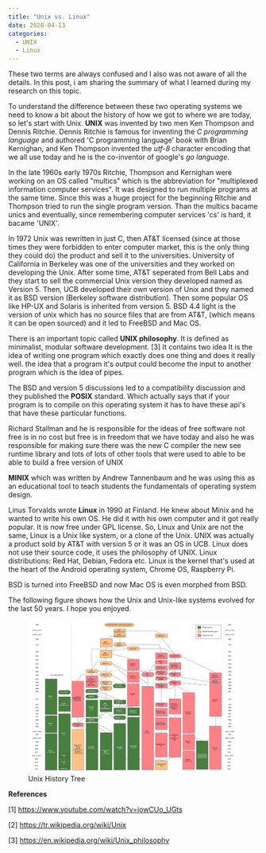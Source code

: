 ```yaml
---
title: "Unix vs. Linux"
date: 2020-04-13
categories: 
  - UNIX
  - Linux
---
```


These two terms are always confused and I also was not aware of all the details. In this post, i am sharing the summary of what I learned during my research on this topic.

To understand the difference between these two operating systems we need to know a bit about the history of how we got to where we are today, so let's start with Unix. **UNIX** was invented by two men Ken Thompson and Dennis Ritchie. Dennis Ritchie is famous for inventing the *C programming language* and authored 'C programming language' book with Brian Kernighan, and Ken Thompson invented the *utf-8* character encoding that we all use today and he is the co-inventor of google's *go language*.

In the late 1960s early 1970s Ritchie, Thompson and Kernighan were working on an OS called "multics" which is the abbreviation for "multiplexed information computer services". It was designed to run multiple programs at the same time. Since this was a huge project for the beginning Ritchie and Thompson tried to run the single program version. Than the multics bacame unics and eventually, since remembering computer services 'cs' is hard, it bacame 'UNIX'. 
 
In 1972 Unix was rewritten in just C, then AT&T licensed (since at those times they were forbidden to enter computer market, this is the only thing they could do) the product and sell it to the universities. University of California in Berkeley was one of the universities and they worked on developing the Unix. After some time, AT&T seperated from Bell Labs and they start to sell the commercial Unix version they developed named as Version 5. Then, UCB developed their own version of Unix and they named it as BSD version (Berkeley software distribution). Then some popular OS like HP-UX and Solaris is inherited from version 5. BSD 4.4 light is the version of unix which has no source files that are from AT&T, (which means it can be open sourced) and it led to FreeBSD and Mac OS. 

There is an important topic called **UNIX philosophy**. It is defined as minimalist, modular software development. [3] It contains two idea It is the idea of writing one program which exactly does one thing and does it really well. the idea that a program it's output could become the input to another program which is the idea of pipes.

The BSD and version 5 discussions led to a compatibility discussion and they published the **POSIX** standard. Which actually says that if your program is to compile on this operating system it has to have these api's that have these particular functions.

Richard Stallman and he is responsible for the ideas of free software not free is in no cost but free is in freedom that we have today and also he was responsible for making sure there was the new C compiler the new see runtime library and lots of lots of other tools that were used to able to be able to build a free version of UNIX

**MINIX** which was written by Andrew Tannenbaum and he was using this as an educational tool to teach students the fundamentals of operating system design.

Linus Torvalds wrote **Linux** in 1990 at Finland. He knew about Minix and he wanted to write his own OS. He did it with his own computer and it got really popular. It is now free under GPL license. So, Linux and Unix are not the same, Linux is a Unix like system, or a clone of the Unix. UNIX was actually a product sold by AT&T with version 5 or it was an OS in UCB. Linux does not use their source code, it uses the philosophy of UNIX. Linux distributions: Red Hat, Debian, Fedora etc. Linux is the kernel that's used at the heart of the Android operating system, Chrome OS, Raspberry Pi.

BSD is turned into FreeBSD and now Mac OS is even morphed from BSD. 

The following figure shows how the Unix and Unix-like systems evolved for the last 50 years. I hope you enjoyed. 

<figure>
    <a href="/assets/images/Unix_history-simple.svg"><img src="/assets/images/Unix_history-simple.svg"></a>
    <figcaption>Unix History Tree</figcaption>
</figure>

**References**

[1] https://www.youtube.com/watch?v=jowCUo_UGts

[2] https://tr.wikipedia.org/wiki/Unix

[3] https://en.wikipedia.org/wiki/Unix_philosophy